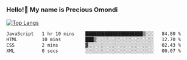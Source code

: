 ### Hello!👋 My name is Precious Omondi 

[![Top Langs](https://github-readme-stats.vercel.app/api/top-langs/?username=Presho99&langs_count=8&theme=dark)](https://github.com/Presho99/github-readme-stats)



<!--START_SECTION:waka-->

```txt
JavaScript   1 hr 10 mins    █████████████████████▒░░░   84.80 %
HTML         10 mins         ███▒░░░░░░░░░░░░░░░░░░░░░   12.70 %
CSS          2 mins          ▓░░░░░░░░░░░░░░░░░░░░░░░░   02.43 %
XML          0 secs          ░░░░░░░░░░░░░░░░░░░░░░░░░   00.07 %
```

<!--END_SECTION:waka-->

